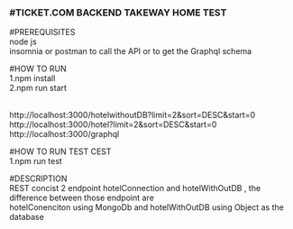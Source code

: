 <b><h3>#TICKET.COM BACKEND TAKEWAY HOME TEST</h3></b>

#PREREQUISITES
<br> node js
<br> insomnia or postman to call the API or to get the Graphql schema

#HOW TO RUN
<br/>1.npm install
<br/>2.npm run start

<br>http://localhost:3000/hotelwithoutDB?limit=2&sort=DESC&start=0
<br>http://localhost:3000/hotel?limit=2&sort=DESC&start=0
<br>http://localhost:3000/graphql

#HOW TO RUN TEST CEST
<br/>1.npm run test

#DESCRIPTION
<br/> REST concist 2 endpoint hotelConnection and hotelWithOutDB , the difference between those endpoint are 
<br/> hotelConenciton using MongoDb and hotelWithOutDB using Object as the database


